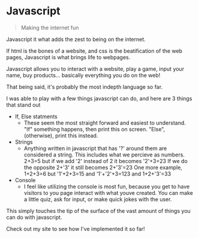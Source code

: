 # Javascript

> Making the internet fun

Javascript it what adds the zest to being on the internet.

If html is the bones of a website, and css is the beatification of the web pages, Javascript is what brings life to webpages.

Javascript allows you to interact with a website, play a game, input your name, buy products... basically everything you do on the web!

That being said, it's probably the most indepth language so far.

I was able to play with a few things javascript can do, and here are 3 things that stand out

- If, Else statments
  - These seem the most straight forward and easiest to understand. "If" something happens, then print this on screen. "Else", (otherwise), print this instead.
- Strings
  - Anything written in javascript that has '?' around them are considered a string. This includes what we percieve as numbers. 2+3=5 but if we add '2' instead of 2 it becomes '2'+3=23
  If we do the opposite 2+'3' it still becomes 2+'3'=23 One more example, 1+2+3=6 but '1'+2+3=15 and '1'+'2'+3=123 and 1+2+'3'=33
- Console
  - I feel like utilizing the console is most fun, because you get to have visitors to you page interact with what youve created. You can make a little quiz, ask for input, or make quick jokes with the user.

This simply touches the tip of the surface of the vast amount of things you can do with javascript.

Check out my site to see how I've implemented it so far!
